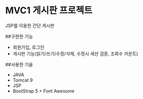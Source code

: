 MVC1 게시판 프로젝트
===================
JSP를 이용한 간단 게시판

##구현한 기능
* 회원가입, 로그인 
* 게시판 기능(읽기/쓰기/수정/삭제, 수정시 세션 검증, 조회수 카운트)

##사용한 기술
* JAVA
* Tomcat 9
* JSP
* BootStrap 5 + Font Awesome